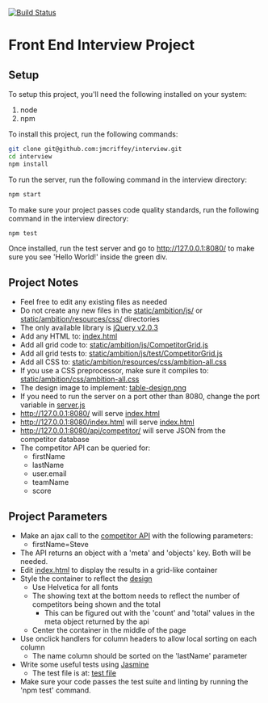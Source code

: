 [![Build Status](https://travis-ci.org/jmcriffey/interview.png)](https://travis-ci.org/jmcriffey/interview)

Front End Interview Project
==================

Setup
-----
To setup this project, you'll need the following installed on your system:

1. node
2. npm

To install this project, run the following commands:

```bash
git clone git@github.com:jmcriffey/interview.git
cd interview
npm install
```

To run the server, run the following command in the interview directory:

```bash
npm start
```

To make sure your project passes code quality standards, run the following command in the interview directory:

```bash
npm test
```

Once installed, run the test server and go to http://127.0.0.1:8080/
to make sure you see 'Hello World!' inside the green div.


Project Notes
-------------
* Feel free to edit any existing files as needed
* Do not create any new files in the [static/ambition/js/](static/ambition/js/) or [static/ambition/resources/css/](static/ambition/css/) directories
* The only available library is [jQuery v2.0.3](static/lib/js/jquery-2.0.3.min.js)
* Add any HTML to: [index.html](index.html)
* Add all grid code to: [static/ambition/js/CompetitorGrid.js](static/ambition/js/CompetitorGrid.js)
* Add all grid tests to: [static/ambition/js/test/CompetitorGrid.js](static/ambition/js/test/CompetitorGrid.js)
* Add all CSS to: [static/ambition/resources/css/ambition-all.css](static/ambition/css/ambition-all.css)
* If you use a CSS preprocessor, make sure it compiles to: [static/ambition/css/ambition-all.css](static/ambition/css/ambition-all.css)
* The design image to implement: [table-design.png](table-design.png)
* If you need to run the server on a port other than 8080, change the port variable in [server.js](server.js)
* http://127.0.0.1:8080/ will serve [index.html](index.html)
* http://127.0.0.1:8080/index.html will serve [index.html](index.html)
* http://127.0.0.1:8080/api/competitor/ will serve JSON from the competitor database
* The competitor API can be queried for:
    * firstName
    * lastName
    * user.email
    * teamName
    * score


Project Parameters
------------------
* Make an ajax call to the [competitor API](http://127.0.0.1:8080/api/competitor/) with the following parameters:
    * firstName=Steve
* The API returns an object with a 'meta' and 'objects' key. Both will be needed.
* Edit [index.html](index.html) to display the results in a grid-like container
* Style the container to reflect the [design](table-design.png)
    * Use Helvetica for all fonts
    * The showing text at the bottom needs to reflect the number of competitors being shown and the total
        * This can be figured out with the 'count' and 'total' values in the meta object returned by the api
    * Center the container in the middle of the page
* Use onclick handlers for column headers to allow local sorting on each column
    * The name column should be sorted on the 'lastName' parameter
* Write some useful tests using [Jasmine](http://pivotal.github.io/jasmine/)
    * The test file is at: [test file](static/ambition/js/test/CompetitorGrid.js)
* Make sure your code passes the test suite and linting by running the 'npm test' command.
